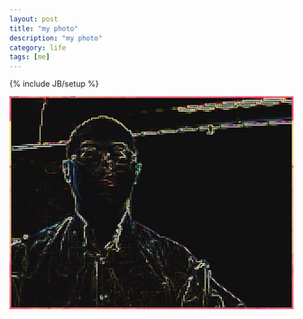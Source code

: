 ```yaml
---
layout: post
title: "my photo"
description: "my photo"
category: life
tags: [me]
---
```

{% include JB/setup %}

![me](/images/2013-02-15-133430.jpg "who is this guy?")  



